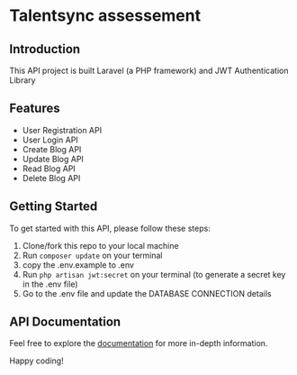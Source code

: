 # Talentsync assessement


## Introduction

This API project is built Laravel (a PHP framework) and JWT Authentication Library

## Features

- User Registration API
- User Login API
- Create Blog API
- Update Blog API
- Read Blog API
- Delete Blog API

## Getting Started

To get started with this API, please follow these steps:

1. Clone/fork this repo to your local machine
2. Run ```composer update``` on your terminal
3. copy the .env.example to .env
4. Run ```php artisan jwt:secret``` on your terminal (to generate a secret key in the .env file)
5. Go to the .env file and update the DATABASE CONNECTION details


## API Documentation
Feel free to explore the [documentation](link-to-docs) for more in-depth information.

Happy coding!
